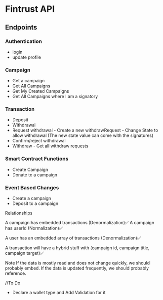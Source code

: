# Fintrust API

## Endpoints
### Authentication
 - login
 - update profile
### Campaign
 - Get a campaign
 - Get All Campaigns
 - Get My Created Campaigns 
 - Get All Campaigns where I am a signatory   
### Transaction
 - Deposit
 - Withdrawal
 - Request withdrawal
        - Create a new withdrawRequest
        - Change State to allow withdrawal (The new state value can come with the signatures)
 - Confirm/reject withdrawal
 - Withdraw
        - Get all withdraw requests
### Smart Contract Functions
 - Create Campaign
 - Donate to a campaign
### Event Based Changes
 - Create a campaign
 - Deposit to a campaign




Relationships

A campaign has embedded transactions (Denormalization)✅
A campaign has userId (Normalization)✅

A user has an embedded array of transactions (Denormalization)✅


A transaction will have a hybrid stuff with (campaign id, campaign title, campaign target)✅

Note
If the data is mostly read and does not change quickly, we should probably embed. If the data is updated frequently, we should probably reference.


//To Do 
- Declare a wallet type and Add Validation for it